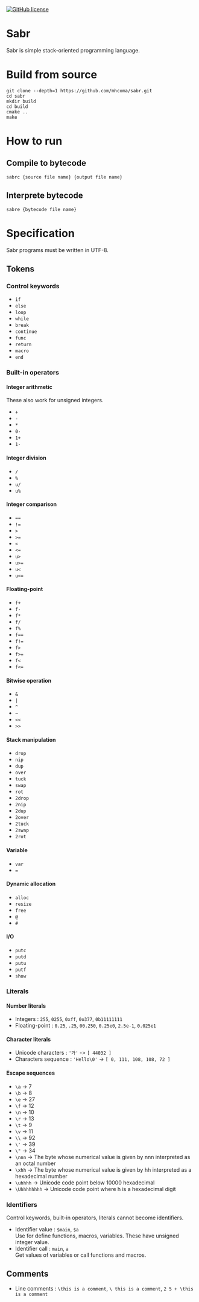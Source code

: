[![GitHub license](https://img.shields.io/github/license/mhcoma/sabr?style=for-the-badge)](https://github.com/mhcoma/sabr/blob/main/LICENSE)

# Sabr
Sabr is simple stack-oriented programming language.

# Build from source
```
git clone --depth=1 https://github.com/mhcoma/sabr.git
cd sabr
mkdir build
cd build
cmake ..
make
```

# How to run
## Compile to bytecode
```
sabrc {source file name} {output file name}
```
## Interprete bytecode
```
sabre {bytecode file name}
```

# Specification
Sabr programs must be written in UTF-8.
## Tokens
### Control keywords
* `if`
* `else`
* `loop`
* `while`
* `break`
* `continue`
* `func`
* `return`
* `macro`
* `end`
### Built-in operators
#### Integer arithmetic
These also work for unsigned integers.
* `+`
* `-`
* `*`
* `0-`
* `1+`
* `1-`
#### Integer division
* `/`
* `%`
* `u/`
* `u%`
#### Integer comparison
* `==`
* `!=`
* `>`
* `>=`
* `<`
* `<=`
* `u>`
* `u>=`
* `u<`
* `u<=`
#### Floating-point
* `f+`
* `f-`
* `f*`
* `f/`
* `f%`
* `f==`
* `f!=`
* `f>`
* `f>=`
* `f<`
* `f<=`
#### Bitwise operation
* `&`
* `|`
* `^`
* `~`
* `<<`
* `>>`
#### Stack manipulation
* `drop`
* `nip`
* `dup`
* `over`
* `tuck`
* `swap`
* `rot`
* `2drop`
* `2nip`
* `2dup`
* `2over`
* `2tuck`
* `2swap`
* `2rot`
#### Variable
* `var`
* `=`
#### Dynamic allocation
* `alloc`
* `resize`
* `free`
* `@`
* `#`
#### I/O
* `putc`
* `putd`
* `putu`
* `putf`
* `show`

### Literals
#### Number literals
* Integers : `255`, `0255`, `0xff`, `0o377`, `0b11111111`
* Floating-point : `0.25`, `.25`, `00.250`, `0.25e0`, `2.5e-1`, `0.025e1`
#### Character literals
* Unicode characters : `'가'` -> `[ 44032 ]`
* Characters sequence : `'Hello\0'` -> `[ 0, 111, 108, 108, 72 ]`
#### Escape sequences
* `\a` -> 7
* `\b` -> 8
* `\e` -> 27
* `\f` -> 12
* `\n` -> 10
* `\r` -> 13
* `\t` -> 9
* `\v` -> 11
* `\\` -> 92
* `\'` -> 39
* `\"` -> 34
* `\nnn` -> The byte whose numerical value is given by nnn interpreted as an octal number
* `\xhh` -> The byte whose numerical value is given by hh interpreted as a hexadecimal number
* `\uhhhh` -> Unicode code point below 10000 hexadecimal
* `\Uhhhhhhhh` -> Unicode code point where h is a hexadecimal digit
### Identifiers
Control keywords, built-in operators, literals cannot become identifiers.
* Identifier value : `$main`, `$a`  
Use for define functions, macros, variables. These have unsigned integer value.
* Identifier call : `main`, `a`  
Get values of variables or call functions and macros.
## Comments
* Line comments : `\this is a comment`, `\ this is a comment`, `2 5 + \this is a comment`

